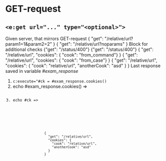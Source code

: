 # GET-request
## `<e:get url="..." type="<optional>">`

<div>
    <e:summary/>
    <e:given>
        Given server, that mirrors GET-request
    </e:given>
    <e:example name="Body check" status="ExpectedToFail" print="true">
        <e:get url="relative/url">
            <e:case desc="Request with params (happy-path)" urlParams="param1=1&amp;param2=2">
                <expected>
                    { "get": "/relative/url?param1=1&amp;param2=2" }
                </expected>
            </e:case>
            <e:case desc="Request without params (wrong response body)">
                <expected>
                    { "get": "/relative/url?noparams" }
                </expected>
                <e:check>
                    <span c:assertTrue="true">Block for additional checks</span>
                </e:check>
            </e:case>
        </e:get>
    </e:example>
    <e:example name="Status code check" status="ExpectedToFail" print="true">
        <e:get url="status/400">
            <e:case desc="Wrong status code">
                <expected>
                    {"get": "/status/400"}
                </expected>
            </e:case>
        </e:get>
    </e:example>
    <e:example name="Check failed status code" print="true">
        <e:get url="status/400">
            <e:case desc="Wrong status code was expected">
                <expected statusCode="400" reasonPhrase="Bad Request">
                    {"get": "/status/400"}
                </expected>
            </e:case>
        </e:get>
    </e:example>
    <e:example name="Cookies" print="true">
        <e:get url="relative/url" cookies="cook=from_command">
            <e:case desc="Can be set in command">
                <expected>
                    {
                      "get": "/relative/url",
                      "cookies": { "cook": "from_command"}
                    }
                </expected>
            </e:case>
            <e:case cookies="cook=from_case" desc="Can be override by case">
                <expected>
                    {
                      "get": "/relative/url",
                      "cookies": { "cook": "from_case"}
                    }
                </expected>
            </e:case>
            <e:case cookies="cook=${#url},anotherCook=asd" desc="Placeholders can be used">
                <expected>
                    {
                      "get": "/relative/url",
                      "cookies": {
                        "cook": "relative/url",
                        "anotherCook": "asd"
                      }
                    }
                </expected>
                <e:check>
                    Last response saved in variable <var>#exam_response</var><br/>
                    <ol>
                        <li><code c:execute="#ck = #exam_response.cookies()">c:execute="#ck = #exam_response.cookies()</code></li>
                        <li>echo #exam_response.cookies() => <code c:echo="#exam_response.cookies()"/></li>
                        <li>echo #ck => <code c:echo="#ck"/></li>
                    </ol>
                </e:check>
            </e:case>
            <e:case cookies="${#exam_response.cookies()}" desc="If @FullOGNL is enabled, response fields can be accessed, e.g. ${#exam_response.cookies()}">
                <expected>
                    {
                      "get": "/relative/url",
                      "cookies": {
                        "cook": "relative/url",
                        "anotherCook": "asd"
                      }
                    }
                </expected>
            </e:case>
        </e:get>
    </e:example>
</div>